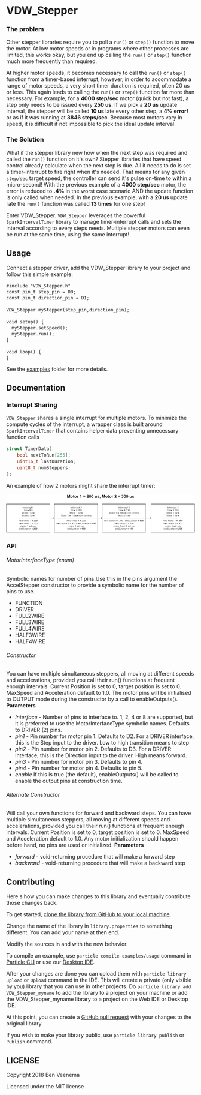 # VDW_Stepper

### The problem

Other stepper libraries require you to poll a `run()` or `step()` function to move the motor.  At low motor speeds or in programs where other processes are limited, this works okay, but you end up calling the `run()` or `step()` function much more frequently than required.

At higher motor speeds, it becomes necessary to call the `run()` or `step()` function from a timer-based interrupt, however, in order to accommodate a range of motor speeds, a very short timer duration is required, often 20 us or less. This again leads to calling the `run()` or `step()` function far more than necessary. For example, for a **4000 step/sec** motor (quick but not fast), a step only needs to be issued every **250 us**. If we pick a **20 us** update interval, the stepper will be called **10 us** late every other step, a **4% error!** or as if it was running at **3846 steps/sec**. Because most motors vary in speed, it is difficult if not impossible to pick the ideal update interval.

### The Solution

What if the stepper library new how when the next step was required and called the `run()` function on it's own? Stepper libraries that have speed control already calculate when the next step is due. All it needs to do is set a timer-interrupt to fire right when it's needed.  That means for any given `step/sec` target speed, the controller can send it's pulse on-time to within a micro-second! With the previous example of a **4000 step/sec** motor, the error is reduced to **.4%** in the worst case scenario AND the update function is only called when needed.  In the previous example, with a **20 us** update rate the `run()` function was called **13 times** for one step!

Enter VDW_Stepper.  `VDW_Stepper` leverages the powerful `SparkIntervalTimer` library to manage timer-interrupt calls and sets the interval according to every steps needs.  Multiple stepper motors can even be run at the same time, using the same interrupt!

## Usage

Connect a stepper driver, add the VDW_Stepper library to your project and follow this simple example:

```
#include "VDW_Stepper.h"
const pin_t step_pin = D0;
const pin_t direction_pin = D1;

VDW_Stepper myStepper(step_pin,direction_pin);

void setup() {
  myStepper.setSpeed();
  myStepper.run();
}

void loop() {
}
```

See the [examples](examples) folder for more details.

## Documentation

### Interrupt Sharing

`VDW_Stepper` shares a single interrupt for multiple motors.  To minimize the compute cycles of the interrupt, a wrapper class is built around `SparkIntervalTimer` that contains helper data preventing unnecessary function calls

```cpp
struct TimerData{
	bool nextToRun[255];
	uint16_t lastDuration;
	uint8_t numSteppers;
};
```
An example of how 2 motors might share the interrupt timer:

![](ReadmeAssets/InterruptSharing.jpg)

### API

###### MotorInterfaceType (enum)
Symbolic names for number of pins.Use this in the pins argument the AccelStepper constructor to provide a symbolic name for the number of pins to use.
* FUNCTION
* DRIVER
* FULL2WIRE
* FULL3WIRE
* FULL4WIRE
* HALF3WIRE
* HALF4WIRE

###### Constructor
You can have multiple simultaneous steppers, all moving at different speeds and accelerations, provided you call their run() functions at frequent enough intervals. Current Position is set to 0, target position is set to 0. MaxSpeed and Acceleration default to 1.0. The motor pins will be initialised to OUTPUT mode during the constructor by a call to enableOutputs().
**Parameters**
* *Interface* - Number of pins to interface to. 1, 2, 4 or 8 are supported, but it is preferred to use the MotorInterfaceType symbolic names. Defaults to DRIVER (2) pins.
* *pin1* - Pin number for motor pin 1. Defaults to D2. For a DRIVER interface, this is the Step input to the driver. Low to high transition means to step
* *pin2* - Pin number for motor pin 2. Defaults to D3. For a DRIVER interface, this is the Direction input to the driver. High means forward.
* *pin3* - Pin number for motor pin 3. Defaults to pin 4.
* *pin4* - Pin number for motor pin 4. Defaults to pin 5.
* *enable* If this is true (the default), enableOutputs() will be called to enable the output pins at construction time.

###### Alternate Constructor
Will call your own functions for forward and backward steps. You can have multiple simultaneous steppers, all moving at different speeds and accelerations, provided you call their run() functions at frequent enough intervals. Current Position is set to 0, target position is set to 0. MaxSpeed and Acceleration default to 1.0. Any motor initialization should happen before hand, no pins are used or initialized.
**Parameters**
* *forward* -  void-returning procedure that will make a forward step
* *backward* - void-returning procedure that will make a backward step

## Contributing

Here's how you can make changes to this library and eventually contribute those changes back.

To get started, [clone the library from GitHub to your local machine](https://help.github.com/articles/cloning-a-repository/).

Change the name of the library in `library.properties` to something different. You can add your name at then end.

Modify the sources in <src> and <examples> with the new behavior.

To compile an example, use `particle compile examples/usage` command in [Particle CLI](https://docs.particle.io/guide/tools-and-features/cli#update-your-device-remotely) or use our [Desktop IDE](https://docs.particle.io/guide/tools-and-features/dev/#compiling-code).

After your changes are done you can upload them with `particle library upload` or `Upload` command in the IDE. This will create a private (only visible by you) library that you can use in other projects. Do `particle library add VDW_Stepper_myname` to add the library to a project on your machine or add the VDW_Stepper_myname library to a project on the Web IDE or Desktop IDE.

At this point, you can create a [GitHub pull request](https://help.github.com/articles/about-pull-requests/) with your changes to the original library. 

If you wish to make your library public, use `particle library publish` or `Publish` command.

## LICENSE
Copyright 2018 Ben Veenema

Licensed under the MIT license
